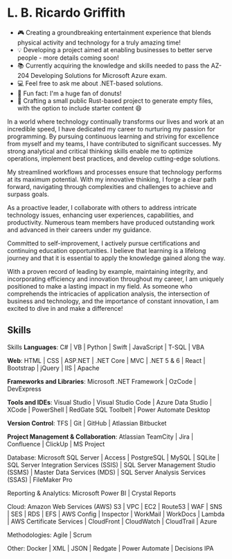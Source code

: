 # L. B. Ricardo Griffith

<!--
**lbrgriffith/lbrgriffith** is a ✨ _special_ ✨ repository because its `README.md` (this file) appears on your GitHub profile.

Here are some ideas to get you started:
-->
- 🎮 Creating a groundbreaking entertainment experience that blends physical activity and technology for a truly amazing time!
- 💡 Developing a project aimed at enabling businesses to better serve people - more details coming soon!
- 📚 Currently acquiring the knowledge and skills needed to pass the AZ-204 Developing Solutions for Microsoft Azure exam.
- 💻 Feel free to ask me about .NET-based solutions.
- 🍩 Fun fact: I'm a huge fan of donuts!
- 📄 Crafting a small public Rust-based project to generate empty files, with the option to include starter content 😄

In a world where technology continually transforms our lives and work at an incredible speed, I have dedicated my career to nurturing my passion for programming. By pursuing continuous learning and striving for excellence from myself and my teams, I have contributed to significant successes. My strong analytical and critical thinking skills enable me to optimize operations, implement best practices, and develop cutting-edge solutions.

My streamlined workflows and processes ensure that technology performs at its maximum potential. With my innovative thinking, I forge a clear path forward, navigating through complexities and challenges to achieve and surpass goals.

As a proactive leader, I collaborate with others to address intricate technology issues, enhancing user experiences, capabilities, and productivity. Numerous team members have produced outstanding work and advanced in their careers under my guidance.

Committed to self-improvement, I actively pursue certifications and continuing education opportunities. I believe that learning is a lifelong journey and that it is essential to apply the knowledge gained along the way.

With a proven record of leading by example, maintaining integrity, and incorporating efficiency and innovation throughout my career, I am uniquely positioned to make a lasting impact in my field. As someone who comprehends the intricacies of application analysis, the intersection of business and technology, and the importance of constant innovation, I am excited to dive in and make a difference!

## Skills
Skills
**Languages**: C# | VB | Python | Swift | JavaScript | T-SQL | VBA

**Web**: HTML | CSS | ASP.NET | .NET Core | MVC | .NET 5 & 6 | React | Bootstrap | jQuery | IIS | Apache

**Frameworks and Libraries**: Microsoft .NET Framework | OzCode | DevExpress

**Tools and IDEs**: Visual Studio | Visual Studio Code | Azure Data Studio | XCode | PowerShell | RedGate SQL Toolbelt | Power Automate Desktop

**Version Control**: TFS | Git | GitHub | Atlassian Bitbucket

**Project Management & Collaboration**: Atlassian TeamCity | Jira | Confluence | ClickUp | MS Project

Database: Microsoft SQL Server | Access | PostgreSQL | MySQL | SQLite | SQL Server Integration Services (SSIS) | SQL Server Management Studio (SSMS) | Master Data Services (MDS) | SQL Server Analysis Services (SSAS) | FileMaker Pro

Reporting & Analytics: Microsoft Power BI | Crystal Reports

Cloud: Amazon Web Services (AWS) S3 | VPC | EC2 | Route53 | WAF | SNS | SES | RDS | EFS | AWS Config | Inspector | WorkMail | WorkDocs | Lambda | AWS Certificate Services | CloudFront | CloudWatch | CloudTrail | Azure

Methodologies: Agile | Scrum

Other: Docker | XML | JSON | Redgate | Power Automate | Decisions IPA
